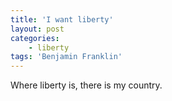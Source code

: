 ```yaml
---
title: 'I want liberty'
layout: post
categories:
    - liberty
tags: 'Benjamin Franklin'
---
```


Where liberty is, there is my country.
